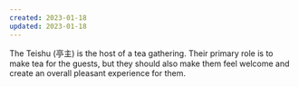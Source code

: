 ```yaml
---
created: 2023-01-18
updated: 2023-01-18
---
```

The Teishu (亭主) is the host of a tea gathering. Their primary role is to make tea for the guests, but they should also make them feel welcome and create an overall pleasant experience for them.
